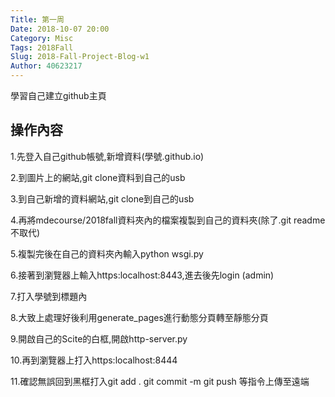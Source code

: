 ```yaml
---
Title: 第一周
Date: 2018-10-07 20:00
Category: Misc
Tags: 2018Fall
Slug: 2018-Fall-Project-Blog-w1
Author: 40623217
---
```


學習自己建立github主頁

<!-- PELICAN_END_SUMMARY -->

操作內容
----

1.先登入自己github帳號,新增資料(學號.github.io)

2.到圖片上的網站,git clone資料到自己的usb

3.到自己新增的資料網站,git clone到自己的usb

4.再將mdecourse/2018fall資料夾內的檔案複製到自己的資料夾(除了.git  readme不取代)

5.複製完後在自己的資料夾內輸入python wsgi.py

6.接著到瀏覽器上輸入https:localhost:8443,進去後先login (admin)

7.打入學號到標題內

8.大致上處理好後利用generate_pages進行動態分頁轉至靜態分頁

9.開啟自己的Scite的白框,開啟http-server.py

10.再到瀏覽器上打入https:localhost:8444

11.確認無誤回到黑框打入git add .  git commit -m   git push 等指令上傳至遠端



